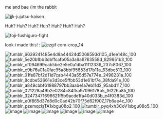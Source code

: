 me and bae (im the rabbit

![jjk-jujutsu-kaisen](https://github.com/fushiguro-toji/fushiguro-toji/assets/151678333/57216a04-abfc-4f8f-bb46-794f0e679f7e)

Huh? Huh? Huh? Huh? Huh? Huh? Huh?

![toji-fushiguro-fight](https://github.com/fushiguro-toji/fushiguro-toji/assets/151678333/ff9665f8-e26e-4294-9141-a6155d04b09a)

look i made this! : ![ezgif com-crop_14](https://github.com/fushiguro-toji/fushiguro-toji/assets/151678333/067cf4a7-dd0b-4750-b0c7-409874dc2ab5)

![tumblr_6639241485e4d8a44424d5068593d105_d1ee148c_100](https://github.com/fushiguro-toji/fushiguro-toji/assets/151678333/f3049e2b-6c28-4fd8-bfdc-ef6cb26c24a5)
![tumblr_5e20b1bb3dbffcafb05a3a6a9763558d_829651b3_100](https://github.com/fushiguro-toji/fushiguro-toji/assets/151678333/14e58b69-c596-4c7a-9244-fa77420b4485)
![tumblr_cf094699cab5be2e5e0a1dba11f12336_237c8067_100](https://github.com/fushiguro-toji/fushiguro-toji/assets/151678333/46114938-2a2c-4b9c-8b3d-dc571aa3522a)
![tumblr_c9b76a01a0fac95a8bbf95853d17b11a_63dbe513_100](https://github.com/fushiguro-toji/fushiguro-toji/assets/151678333/69441ec2-253d-4365-bfbe-dc87441ee56d)
![tumblr_01fe87bf2d11d7cab4443a55d57e774e_2498231a_100](https://github.com/fushiguro-toji/fushiguro-toji/assets/151678333/dba8981a-3138-4c38-998e-ee10aa90c043)
![tumblr_8cdbe52661e3d3ce5ffbb53d1e61bf7e_38fda91e_100](https://github.com/fushiguro-toji/fushiguro-toji/assets/151678333/7363b8ec-9097-44f5-aaa8-151c97c35693)
![tumblr_a849cbbf61988797bb3aabe1a7eb11d2_95abd117_100](https://github.com/fushiguro-toji/fushiguro-toji/assets/151678333/6b5a0e7b-fdcd-498a-b9c7-630ec48cd54f)
![tumblr_021228a49b2e0284c84f5a97096178b5_f6226a85_100](https://github.com/fushiguro-toji/fushiguro-toji/assets/151678333/7adc1d60-2d68-422d-9d2e-650f4990073d)
![tumblr_32473471698621f5b9acde1fa40d033b_e4f0383d_100](https://github.com/fushiguro-toji/fushiguro-toji/assets/151678333/b19a532e-648d-40f0-8388-ad461a30c7ba)
![tumblr_e0f865d37d8d0c0ad42b70f75d62f907_17b6ae4c_100](https://github.com/fushiguro-toji/fushiguro-toji/assets/151678333/99ba0e33-2547-4d9c-8e24-c995bf84ce6f)
![tumblr_pzemqcIsTA1xbgu08o2_100](https://github.com/fushiguro-toji/fushiguro-toji/assets/151678333/67678f0f-6dbd-4528-b73b-0de3ce9c2609)
![tumblr_pyq4xh3CoV1xbgu08o5_100](https://github.com/fushiguro-toji/fushiguro-toji/assets/151678333/fcf37495-bac5-4c1e-8b67-aa8296190384)
![image](https://github.com/fushiguro-toji/fushiguro-toji/assets/151678333/2806964c-5170-4d6f-9956-79e633c04822)
![image](https://github.com/fushiguro-toji/fushiguro-toji/assets/151678333/46ee38d2-a4e8-4baf-ad76-af7e6aaa0780)
![image](https://github.com/fushiguro-toji/fushiguro-toji/assets/151678333/15bcf1e9-4c38-4dad-a7f9-65473f371a4c)
![image](https://github.com/fushiguro-toji/fushiguro-toji/assets/151678333/4e452e07-391e-4dc5-87ad-174263bed65a)
![image](https://github.com/fushiguro-toji/fushiguro-toji/assets/151678333/17d03439-0565-412c-b6ae-61222df45738)
![image](https://github.com/fushiguro-toji/fushiguro-toji/assets/151678333/e04cc08e-3dd3-4418-9889-589bca516fd5)
